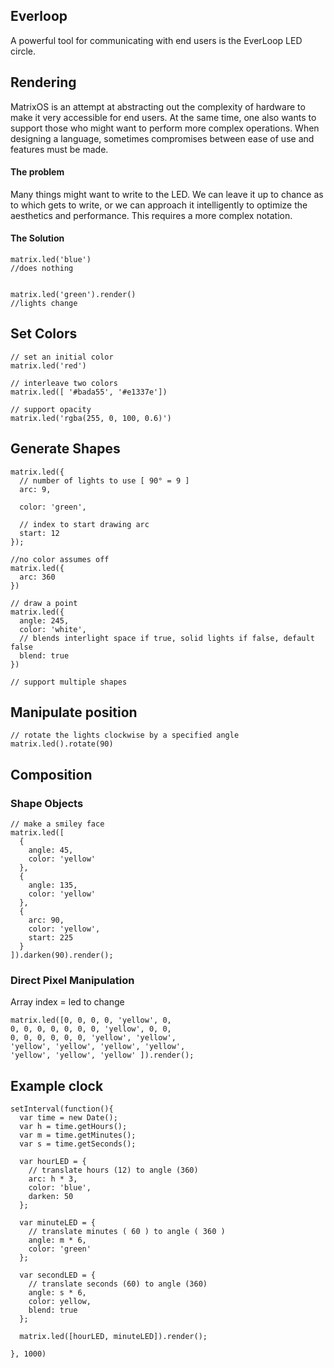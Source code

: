 ## Everloop

A powerful tool for communicating with end users is the EverLoop LED circle.

## Rendering

MatrixOS is an attempt at abstracting out the complexity of hardware to make it very accessible for end users. At the same time, one also wants to support those who might want to perform more complex operations. When designing a language, sometimes compromises between ease of use and features must be made.

#### The problem
Many things might want to write to the LED. We can leave it up to chance as to which gets to write, or we can approach it intelligently to optimize the aesthetics and performance. This requires a more complex notation.

#### The Solution
```
matrix.led('blue')
//does nothing


matrix.led('green').render()
//lights change
```

## Set Colors
```
// set an initial color
matrix.led('red')

// interleave two colors
matrix.led([ '#bada55', '#e1337e'])

// support opacity
matrix.led('rgba(255, 0, 100, 0.6)')
```


## Generate Shapes
```
matrix.led({
  // number of lights to use [ 90° = 9 ]   
  arc: 9,

  color: 'green',

  // index to start drawing arc
  start: 12
});

//no color assumes off
matrix.led({
  arc: 360
})

// draw a point
matrix.led({
  angle: 245,
  color: 'white',
  // blends interlight space if true, solid lights if false, default false
  blend: true
})

// support multiple shapes
```
<!-- ## Manipulate colors

```
//retrieves the current color state of the LED
matrix.led()

// lighten all colors 0 - 100
matrix.led().brighten(10)

// darken all colors 0 - 100
matrix.led().darken(10)
``` -->

## Manipulate position

```
// rotate the lights clockwise by a specified angle
matrix.led().rotate(90)
```

## Composition

### Shape Objects
```
// make a smiley face
matrix.led([
  {
    angle: 45,
    color: 'yellow'
  },
  {
    angle: 135,
    color: 'yellow'
  },
  {
    arc: 90,
    color: 'yellow',
    start: 225
  }
]).darken(90).render();
```
### Direct Pixel Manipulation
Array index = led to change
```
matrix.led([0, 0, 0, 0, 'yellow', 0,
0, 0, 0, 0, 0, 0, 0, 'yellow', 0, 0,
0, 0, 0, 0, 0, 0, 'yellow', 'yellow',
'yellow', 'yellow', 'yellow', 'yellow',
'yellow', 'yellow', 'yellow' ]).render();
```


## Example clock
```
setInterval(function(){
  var time = new Date();
  var h = time.getHours();
  var m = time.getMinutes();
  var s = time.getSeconds();

  var hourLED = {
    // translate hours (12) to angle (360)
    arc: h * 3,
    color: 'blue',
    darken: 50
  };

  var minuteLED = {
    // translate minutes ( 60 ) to angle ( 360 )
    angle: m * 6,
    color: 'green'
  };

  var secondLED = {
    // translate seconds (60) to angle (360)
    angle: s * 6,
    color: yellow,
    blend: true
  };

  matrix.led([hourLED, minuteLED]).render();

}, 1000)
```
